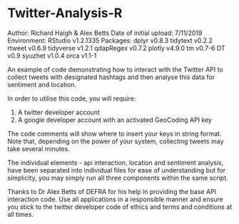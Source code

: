 # Twitter-Analysis-R

Author: Richard Haigh & Alex Betts
Date of initial upload: 7/11/2019
Environment: RStudio v1.2.1335
Packages: 
  dplyr v0.8.3
  tidytext v0.2.2
  rtweet v0.6.9
  tidyverse v1.2.1
  qdapRegex v0.7.2
  plotly v4.9.0
  tm v0.7-6
  DT v0.9
  syuzhet v1.0.4
  orca v1.1-1

An example of code demonstrating how to interact with the Twitter API to collect tweets with designated hashtags and then analyse this data for sentiment and location.

In order to utilise this code, you will require:

1. A twitter developer account
2. A google developer account with an activated GeoCoding API key

The code comments will show where to insert your keys in string format. Note that, depending on the power of your system, collecting tweets may take several minutes. 

The individual elements - api interaction, location and sentiment analysis, have been separated into individual files for ease of understanding but for simplicity, you may simply run all three components within the same script. 

Thanks to Dr Alex Betts of DEFRA for his help in providing the base API interaction code. Use all applications in a responsible manner and ensure you stick to the twitter developer code of ethics and terms and conditions at all times. 
